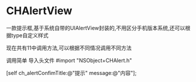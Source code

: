 # CHAlertView
一款提示框,基于系统自带的UIAlertView封装的,不用区分手机版本系统,还可以根据type自定义样式

现在共有11中调用方法,可以根据不同情况调用不同方法

调用简单  导入头文件  #import "NSObject+CHAlert.h"

[self ch_alertConfimTitle:@"提示" message:@"内容"];
